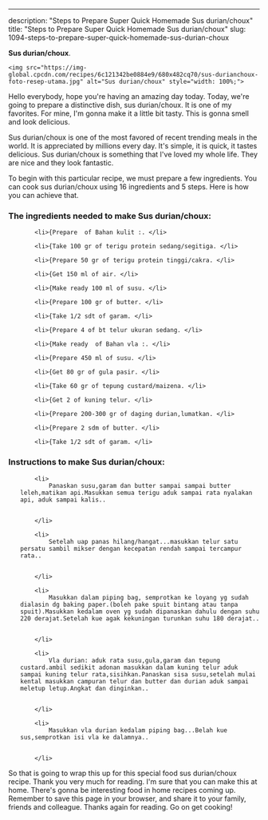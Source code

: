 ---
description: "Steps to Prepare Super Quick Homemade Sus durian/choux"
title: "Steps to Prepare Super Quick Homemade Sus durian/choux"
slug: 1094-steps-to-prepare-super-quick-homemade-sus-durian-choux

<p>
	<strong>Sus durian/choux</strong>. 
	
</p>
<p>
	
	<img src="https://img-global.cpcdn.com/recipes/6c121342be0884e9/680x482cq70/sus-durianchoux-foto-resep-utama.jpg" alt="Sus durian/choux" style="width: 100%;">
	
	
</p>
<p>
	Hello everybody, hope you're having an amazing day today. Today, we're going to prepare a distinctive dish, sus durian/choux. It is one of my favorites. For mine, I'm gonna make it a little bit tasty. This is gonna smell and look delicious.
</p>
	
<p>
	
</p>
<p>
	Sus durian/choux is one of the most favored of recent trending meals in the world. It is appreciated by millions every day. It's simple, it is quick, it tastes delicious. Sus durian/choux is something that I've loved my whole life. They are nice and they look fantastic.
</p>

<p>
To begin with this particular recipe, we must prepare a few ingredients. You can cook sus durian/choux using 16 ingredients and 5 steps. Here is how you can achieve that.
</p>

<h3>The ingredients needed to make Sus durian/choux:</h3>

<ol>
	
		<li>{Prepare  of Bahan kulit :. </li>
	
		<li>{Take 100 gr of terigu protein sedang/segitiga. </li>
	
		<li>{Prepare 50 gr of terigu protein tinggi/cakra. </li>
	
		<li>{Get 150 ml of air. </li>
	
		<li>{Make ready 100 ml of susu. </li>
	
		<li>{Prepare 100 gr of butter. </li>
	
		<li>{Take 1/2 sdt of garam. </li>
	
		<li>{Prepare 4 of bt telur ukuran sedang. </li>
	
		<li>{Make ready  of Bahan vla :. </li>
	
		<li>{Prepare 450 ml of susu. </li>
	
		<li>{Get 80 gr of gula pasir. </li>
	
		<li>{Take 60 gr of tepung custard/maizena. </li>
	
		<li>{Get 2 of kuning telur. </li>
	
		<li>{Prepare 200-300 gr of daging durian,lumatkan. </li>
	
		<li>{Prepare 2 sdm of butter. </li>
	
		<li>{Take 1/2 sdt of garam. </li>
	
</ol>
<p>
	
</p>

<h3>Instructions to make Sus durian/choux:</h3>

<ol>
	
		<li>
			Panaskan susu,garam dan butter sampai sampai butter leleh,matikan api.Masukkan semua terigu aduk sampai rata nyalakan api, aduk sampai kalis..
			
			
		</li>
	
		<li>
			Setelah uap panas hilang/hangat...masukkan telur satu persatu sambil mikser dengan kecepatan rendah sampai tercampur rata..
			
			
		</li>
	
		<li>
			Masukkan dalam piping bag, semprotkan ke loyang yg sudah dialasin dg baking paper.(boleh pake spuit bintang atau tanpa spuit).Masukkan kedalam oven yg sudah dipanaskan dahulu dengan suhu 220 derajat.Setelah kue agak kekuningan turunkan suhu 180 derajat..
			
			
		</li>
	
		<li>
			Vla durian: aduk rata susu,gula,garam dan tepung custard.ambil sedikit adonan masukkan dalam kuning telur aduk sampai kuning telur rata,sisihkan.Panaskan sisa susu,setelah mulai kental masukkan campuran telur dan butter dan durian aduk sampai meletup letup.Angkat dan dinginkan..
			
			
		</li>
	
		<li>
			Masukkan vla durian kedalam piping bag...Belah kue sus,semprotkan isi vla ke dalamnya..
			
			
		</li>
	
</ol>

<p>
	
</p>

<p>
	So that is going to wrap this up for this special food sus durian/choux recipe. Thank you very much for reading. I'm sure that you can make this at home. There's gonna be interesting food in home recipes coming up. Remember to save this page in your browser, and share it to your family, friends and colleague. Thanks again for reading. Go on get cooking!
</p>
